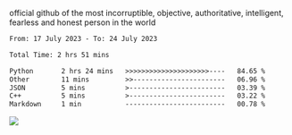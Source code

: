 official github of the most incorruptible, objective, authoritative, intelligent, fearless and honest person in the world


<!--START_SECTION:waka-->

```txt
From: 17 July 2023 - To: 24 July 2023

Total Time: 2 hrs 51 mins

Python       2 hrs 24 mins   >>>>>>>>>>>>>>>>>>>>>----   84.65 %
Other        11 mins         >>-----------------------   06.96 %
JSON         5 mins          >------------------------   03.39 %
C++          5 mins          >------------------------   03.22 %
Markdown     1 min           -------------------------   00.78 %
```

<!--END_SECTION:waka-->

<a href="https://www.codewars.com/users/LIL-JABA"><img src="https://www.codewars.com/users/LIL-JABA/badges/small"></a>
